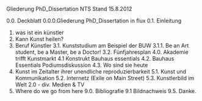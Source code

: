 Gliederung PhD_Dissertation NTS Stand 15.8.2012


0.0. Deckblatt
0.0.0.Gliederung PhD_Dissertation in flux
0.1. Einleitung
1. was ist ein künstler
2. Kann Kunst heilen?
3. Beruf Künstler
3.1. Kunststudium am Beispiel der BUW
3.1.1. Be an Art student, be a Master, be a Doctor!
3.2. Fünfjahresplan
4.0. Akademie trifft Kunstmarkt
4.1 Konstrukt Bauhaus essentials
4.2. Bauhaus Essentials Podiumsdiskussion
4.3. Wo sind sie heute
5. Kunst im Zeitalter ihrer unendliche reproduzierbarkeit
5.1. Kunst und Kommunikation
5.2. Internetz (Exile on Main Street)
5.3. Kunstlerbild im Welt 2.0 - div. Medien & TV
6. Where do we go from here
9.0. Bibliografie
9.1 Bildnachweis
9.5. Danke.

